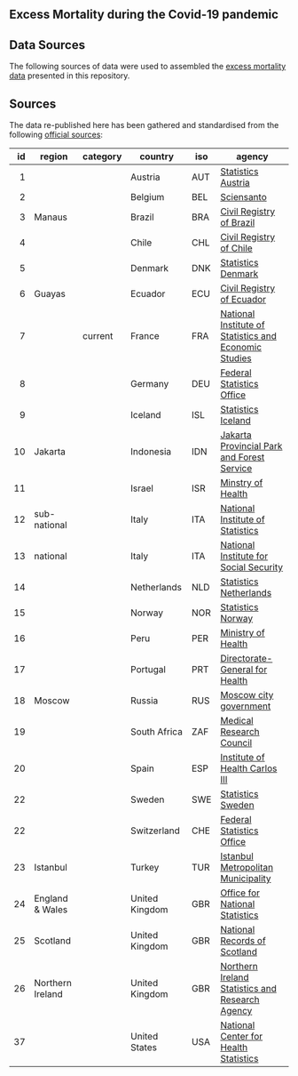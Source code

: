 ## Excess Mortality during the Covid-19 pandemic
## Data Sources

The following sources of data were used to assembled the [excess mortality data](README.md) presented in this repository.

## Sources

The data re-published here has been gathered and standardised from the following [official sources](sources.md):

| id | region           | category   | country        | iso | agency                                                                                                                                                                                                                                  |
|----:|------------------|------------|----------------|-----|---------------------------------------------------------------------------------------------------------------------------------------------------------------------------------------------------------------------------------------------------|
| 1  |                  |            | Austria        | AUT | [Statistics Austria](http://www.statistik.at/web_de/statistiken/menschen_und_gesellschaft/bevoelkerung/gestorbene/index.html)                                                                                                                     |
| 2  |                  |            | Belgium        | BEL | [Sciensanto](https://covid-19.sciensano.be/fr/covid-19-situation-epidemiologique)                                                                                                                                                                 |
| 3  | Manaus           |            | Brazil         | BRA | [Civil Registry of Brazil](https://transparencia.registrocivil.org.br/registros)                                                                                                                                                                  |
| 4  |                  |            | Chile          | CHL | [Civil Registry of Chile](https://github.com/MinCiencia/Datos-COVID19/tree/master/output/producto32)                                                                                                                                              |
| 5  |                  |            | Denmark        | DNK | [Statistics Denmark](https://m.statbank.dk/TableInfo/DODC2)                                                                                                                                                                                       |
| 6  | Guayas           |            | Ecuador        | ECU | [Civil Registry of Ecuador](https://www.registrocivil.gob.ec/cifras/)                                                                                                                                                                             |
| 7  |                  | current    | France         | FRA | [National Institute of Statistics and Economic Studies](https://insee.fr/fr/information/4470857)                                                                                                                                                  |
| 8  |                  |            | Germany        | DEU | [Federal Statistics Office](https://www.destatis.de/DE/Themen/Gesellschaft-Umwelt/Bevoelkerung/Sterbefaelle-Lebenserwartung/sterbefallzahlen.html)                                                                                                |
| 9 |                  |            | Iceland        | ISL | [Statistics Iceland](https://hagstofa.is/utgafur/tilraunatolfraedi/danir-tt/)                                                                                                                                                                     |
| 10 | Jakarta          |            | Indonesia      | IDN | [Jakarta Provincial Park and Forest Service](https://pertamananpemakaman.jakarta.go.id/v813/t1p1/csv-data25.csv/YXNzZXRzL2RhdGEvY3N2LXBlbWFrYW1hbi8-)                                                                                             |
| 11 |                  |            | Israel         | ISR | [Minstry of Health](https://www.health.gov.il/UnitsOffice/HD/PH/epidemiology/Pages/epidemiology_report.aspx?WPID=WPQ7&PN=6)                                                                                                                       |
| 12 | sub-national                 |            | Italy         | ITA | [National Institute of Statistics](https://www.istat.it/en/archivio/240106)                                                                                                                                                                       |
| 13 | national                |            | Italy          | ITA | [National Institute for Social Security](https://www.inps.it/docallegatiNP/Mig/Dati_analisi_bilanci/Nota_CGSA_mortal_Covid19_def.pdf)                                                                                                                                                                       |
| 14 |                  |            | Netherlands    | NLD | [Statistics Netherlands](https://opendata.cbs.nl/statline/#/CBS/nl/dataset/70895ned/table?ts=1585918931535)                                                                                                                                       |
| 15 |                  |            | Norway         | NOR | [Statistics Norway](https://www.ssb.no/statbank/table/07995/)                                                                                                                                                                                     |
| 16 |                  |            | Peru           | PER | [Ministry of Health](https://cloud.minsa.gob.pe/s/BGCKJBWKELW8nDi/download?path=%2F&files=Carga_Tableau_12052020.xlsx&downloadStartSecret=ieif5k3ymp)                                                                                             |
| 17 |                  |            | Portugal       | PRT | [Directorate-General for Health](https://evm.min-saude.pt/)                                                                                                                                                                                       |
| 18 | Moscow           |            | Russia         | RUS | [Moscow city government](https://data.mos.ru/opendata/7704111479-dinamika-registratsii-aktov-grajdanskogo-sostoyaniya?pageNumber=1&versionNumber=3&releaseNumber=42)                                                                              |
| 19 |                  |            | South Africa   | ZAF | [Medical Research Council](https://www.samrc.ac.za/reports/report-weekly-deaths-south-africa)                                                                                                                                                     |
| 20 |                  |            | Spain          | ESP | [Institute of Health Carlos III](https://momo.isciii.es/public/momo/dashboard/momo_dashboard.html#datos)                                                                                                                                          |
| 22 |                  |            | Sweden         | SWE | [Statistics Sweden](https://www.scb.se/contentassets/edc2b33f85ad415d8e7909002253ed84/2020-04-09---preliminar-statistik-over-doda-inkl-eng.xlsx)                                                                                                  |
| 22 |                  |            | Switzerland    | CHE | [Federal Statistics Office](https://www.bfs.admin.ch/bfs/en/home/statistics/health/state-health/mortality-causes-death.html)                                                                                                                      |
| 23 | Istanbul         |            | Turkey         | TUR | [Istanbul Metropolitan Municipality](https://www.turkiye.gov.tr/istanbul-buyuksehir-belediyesi-vefat-sorgulama)                                                                                                                                   |
| 24 | England & Wales  |            | United Kingdom | GBR | [Office for National Statistics](https://www.ons.gov.uk/peoplepopulationandcommunity/birthsdeathsandmarriages/deaths/datasets/weeklyprovisionalfiguresondeathsregisteredinenglandandwales)                                                        |
| 25 | Scotland         |            | United Kingdom | GBR | [National Records of Scotland](https://www.nrscotland.gov.uk/statistics-and-data/statistics/statistics-by-theme/vital-events/general-publications/weekly-and-monthly-data-on-births-and-deaths/deaths-involving-coronavirus-covid-19-in-scotland) |
| 26 | Northern Ireland |            | United Kingdom | GBR | [Northern Ireland Statistics and Research Agency](https://www.nisra.gov.uk/publications/weekly-deaths)                                                                                                                                            |
| 37 |                  |            | United States  | USA | [National Center for Health Statistics](https://gis.cdc.gov/grasp/fluview/mortality.html)                                                                                                                                                         |